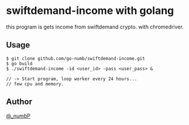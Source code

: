 # swiftdemand-income with golang
this program is gets income from swiftdemand crypto.
with chromedriver.

## Usage 
``` 
$ git clone github.com/go-numb/swiftdemand-income.git
$ go build
$ ./swiftdemand-income -id <user_id> -pass <user_pass> &

// -> Start program, loop worker every 24 hours...
// few cpu and memory. 
```

## Author
[@_numbP](https://twitter.com/_numbP)